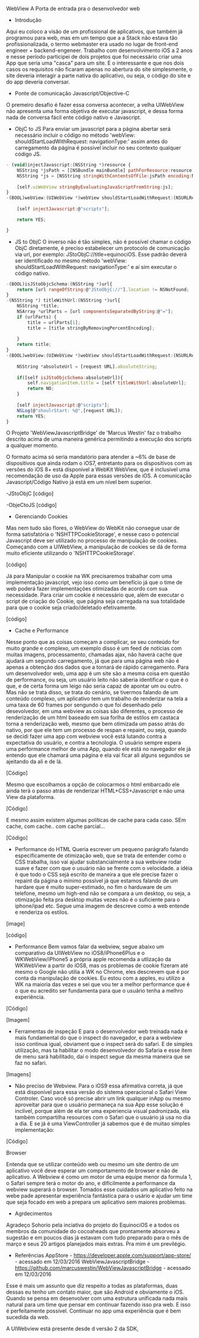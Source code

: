 WebView
A Porta de entrada pra o desenvolvedor web

- Introdução

Aqui eu coloco a visão de um profissional de aplicativos, que também já programou para web, mas em um tempo que a a Stack não estava tão profissionalizada, o termo webmaster era usado no lugar de front-end engineer + backend-engeneer. Trabalho com desenvolvimento iOS a 2 anos e nesse período participei de dois projetos que foi necessário criar uma App que seria uma "casca" para um site. E o interessante e que nos dois casos os requisitos não ficaram apenas no abertura do site simplesmente, o site deveria interagir a parte nativa do aplicativo, ou seja, o código do site e do app deveria conversar.

- Ponte de comunicação Javascript/Objective-C

O premeiro desafio é fazer essa conversa acontecer, a velha UIWebView não apresenta uma forma objetiva de executar javascript, e dessa forma nada de conversa fácil ente código nativo e Javascript. 
 - ObjC to JS
Para enviar um javascript para a página abertar será necessário incluir o código no método 'webView: shouldStartLoadWithRequest: navigationType:' assim antes do carregamento da página é possível incluir no seu contexto qualquer código JS.

```Javascript
- (void)injectJavascript:(NSString *)resource {
    NSString *jsPath = [[NSBundle mainBundle] pathForResource:resource ofType:@"js"];
    NSString *js = [NSString stringWithContentsOfFile:jsPath encoding:NSUTF8StringEncoding error:NULL];
    
    [self.uiWebView stringByEvaluatingJavaScriptFromString:js];
}
-(BOOL)webView:(UIWebView *)webView shouldStartLoadWithRequest:(NSURLRequest *)request navigationType:(UIWebViewNavigationType)navigationType{
    
    [self injectJavascript:@"scripts"];

    return YES;

}
```

 - JS to ObjC
O inverso não é tão simples, não é possível chamar o código ObjC diretamente, é preciso estabelecer um protocolo de comunicação via url, por exemplo: JStoObjC://title=equinociOS.
Esse padrão deverá ser identificado no mesmo método 'webView: shouldStartLoadWithRequest: navigationType:' e aí sim executar o código nativo.

```Javascript
-(BOOL)isJStoObjcSchema:(NSString *)url{
    return [url rangeOfString:@"JStoObjC://"].location != NSNotFound;
}
-(NSString *) titleWithUrl:(NSString *)url{
    NSString *title;
    NSArray *urlParts = [url componentsSeparatedByString:@"="];
    if (urlParts) {
        title = urlParts[1];
        title = [title stringByRemovingPercentEncoding];
        
    }
    return title;
}
-(BOOL)webView:(UIWebView *)webView shouldStartLoadWithRequest:(NSURLRequest *)request navigationType:(UIWebViewNavigationType)navigationType{
    
    NSString *absoluteUrl = [request URL].absoluteString;
    
    if([self isJStoObjcSchema:absoluteUrl]){
        self.navigationItem.title = [self titleWithUrl:absoluteUrl];
        return NO;
    }
    
    [self injectJavascript:@"scripts"];
    NSLog(@"shoulrStart: %@",[request URL]);
    return YES;
}
```

O Projeto 'WebViewJavascriptBridge' de 'Marcus Westin' faz o trabalho descrito acima de uma maneira genérica permitindo a execução dos scripts a qualquer momento.

O formato acima só seria mandatório para atender a ~6% de base de dispositivos que ainda rodam o iOS7, entretanto para os dispositivos com as versões do iOS 8+ está disponível a WebKit WebView, que é inclusivel uma recomendação de uso da Apple para essas versões de iOS. A comunicação Javascript/Código Nativo já está em um nível bem superior.

-JStoObjC
[código]

-ObjeCtoJS
[código]

- Gerenciando Cookies

Mas nem tudo são flores, o WebView do WebKit não consegue usar de forma satisfatória o 'NSHTTPCookieStorage', e nesse caso o potencial Javascript deve ser utilizado no processo de manipulação de cookies.
Começando com a UIWebView, a manipulação de cookies se dá de forma muito eficiente utilizando o 'NSHTTPCookieStorage'.

[código]

Já para Manipular o cookie na WK precisaremos trabalhar com uma implementação javascript, vejo isso como um benefício já que o time de web poderá fazer implementações otimizadas de acordo com sua necessidade. Para criar um cookie é necessário que, além de executar o script de criação do Cookie, que página seja carregada na sua totalidade para que o cookie seja criado/deletado efetivamente.

[código]

- Cache e Performance

Nesse ponto que as coisas começam a complicar, se seu conteúdo for muito grande e complexo, um exemplo disso é um feed de notícias com muitas imagens, processamento, chamadas ajax, não haverá cache que ajudará um segundo carregamento, já que para uma página web não é apenas a obtenção dos dados que a tornará de rápido carregamento. Para um desenvolvedor web, uma app é um site são a mesma coisa em questão de performance, ou seja, um usuário leito não saberia identificar o que é o que, e de certa forma um leigo não seria capaz de apontar um ou outro. Mas não se trata disso, se trata do cenário, se tivermos falando de um conteúdo complexo, um aplicativo tem um trabalho de renderizar na tela a uma taxa de 60 frames por sengundo o que foi desenhado pelo desevolvedor, em uma webview as coisas são diferentes, o processo de renderização de um html baseado em sua forlha de estilos em castaca torna a renderização web, mesmo que bem otimizada um passo atrás do nativo, por que ele tem um processo de respan e repaint, ou seja, quando se decidi fazer uma app com webview você está lutando contra a expectativa do usuário, e contra a tecnologia. O usuário sempre espera uma performance melhor de uma App, quando ele está no navegador ele já entendo que ele chamará uma página e ela vai ficar ali alguns segundos se ajeitando da ali e de lá.

[Código]

Mesmo que escolhamos a opção de colocarmos o html embarcado ele ainda terá o passo atrás de renderizar HTML+CSS+Javascript e não uma View da plataforma.

[Código]

E mesmo assim existem algumas políticas de cache para cada caso. SEm cache, com cache.. com cache parcial...

[Código]

- Performance do HTML
Queria escrever um pequeno parágrafo falando especificamente de otimização web, que se trata de entender como o CSS trabalha, isso vai ajudar substancialmente a sua webview rodar suave e fazer com que o usuário não se frente com o velocidade. a idéia é que todo o CSS sejá escrito de maneira a que ele precise fazer o repaint da página o mínimo possível já que estamos falando de um hardare que é muito super-estimado, no fim o harduware de um telefone, mesmo um high-end não se compara a um desktop, ou seja, a otimização feita pra desktop muitas vezes não é o suficiente para o iphone/ipad etc. Segue uma imagem de descreve como a web entende e renderiza os estilos.

[image]

[código]

- Performance
Bem vamos falar da webview, segue abaixo um comparativo da UIWebView no iOS8/iPhone6Plus e o WKWebView/iPhone5 a própria apple recomenda a utlização da WKWebView a partir do iOS8, mas os problemas de cookie fizeram até mesmo o Google não utilia a WK no Chrome, eles descrevem que é por conta da manipulação de cookies. Eu estou com a apples, eu utilizo a WK na maioria das vezes e sei que vou ter a melhor performance que é o que eu acredito ser fundamenta para que o usuário tenha a melhro experiência.

[Código]

[Imagem]

- Ferramentas de inspeção
E para o desenvolvedor web treinada nada é mais fundamental do que o inspect do navegador, e para a webview isso continua igual, obviament que o inspect será do safari. E de simples utilização, mas ta habilitar o modo desenvolvedor do Safaria e esse ítem de menu sará habilitado, daí o inspect segue da mesma maneira que se faz no safari.

[Imagens]

- Não preciso de Webview.
Para o iOS9 essa afirmativa correta, já que está disponível para essa versão do sistema operacional o Safari View Controler. Caso você só precise abrir um link qualquer inApp ou mesmo aproveitar para que o usuário permaneça na sua App esse solução é inclível, porque além de ela ter uma experiencia visual padronizada, ela também compartilha resources com o Safari que o usuário já usa no dia a dia. E se já é uma ViewController já sabemos que é de muitao simples implementação:

[Código]

Browser

Entenda que se utilizar conteúdo web ou mesmo um site dentro de um aplicativo você deve esperar um comportamento de browser e não de aplicativo. A Webview é como um motor de uma equipe menor da formula 1, o Safari sempre terá o motor do ano, e difícilmente a performance da webview superará o browser. Tomados esse cuidados um aplicativo feito na webe pade apresentar experiência fantástica para o usário e ajudar um time que seja focado em web a prepara um aplicativo sem maiores problemas.

- Agrdecimentos

Agradeço Sohorio pela inciativa do projeto do EquinociOS e a todos os membros da comunidade do cocoaheads que prontamente absorveu a sugestão e em poucos dias já estavam com tudo preparado para o mês de março e seus 20 artigos planejados mais extras. Pra mim é um previlégio.

- Referências
AppStore - https://developer.apple.com/support/app-store/ - acessado em 12/03/2016
WebViewJavascriptBridge - https://github.com/marcuswestin/WebViewJavascriptBridge - acessado em 12/03/2016

Esse é mais um assunto que diz respeito a todas as plataformas, duas dessas eu tenho um contato maior, que são Android e obviamente o iOS. Quando se pensa em desenvolver com uma estrutura unificada nada mais natural para um time que pensar em continuar fazendo isso pra web. E isso é perfeitamente possível. Continuar no app uma experiência que é bem sucedida da web.

A UIWebview está presente desde d versão 2 da SDK,